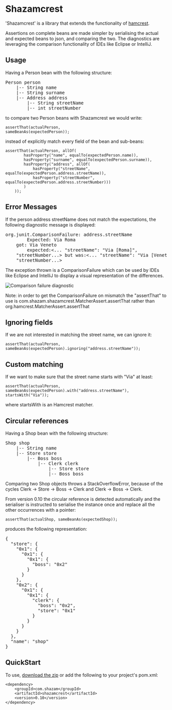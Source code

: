 Shazamcrest
===========

'Shazamcrest' is a library that extends the functionality of [hamcrest](http://hamcrest.org/).

Assertions on complete beans are made simpler by serialising the actual and expected beans to json, and comparing
  the two. The diagnostics are leveraging the comparison functionality of IDEs like Eclipse or IntelliJ.


Usage
-----

Having a Person bean with the following structure:

<pre>Person person
    |-- String name
    |-- String surname
    |-- Address address
        |-- String streetName
        |-- int streetNumber</pre>

to compare two Person beans with Shazamcrest we would write:

<code>assertThat(actualPerson, sameBeanAs(expectedPerson));</code>

instead of explicitly match every field of the bean and sub-beans:

<pre><code>assertThat(actualPerson, allOf(
        hasProperty("name", equalTo(expectedPerson.name)),
        hasProperty("surname", equalTo(expectedPerson.surname)),
        hasProperty("address", allOf(
            hasProperty("streetName", equalTo(expectedPerson.address.streetName)),
            hasProperty("streetNumber", equalTo(expectedPerson.address.streetNumber)))
        )
    ));</code></pre>


Error Messages
-----

If the person address streetName does not match the expectations, the following diagnostic message is displayed:

<pre>org.junit.ComparisonFailure: address.streetName
        Expected: Via Roma
    got: Via Veneto
        expected:&lt;... "streetName": "Via [Roma]",
    "streetNumber...&gt; but was:&lt;... "streetName": "Via [Veneto]",
    "streetNumber...&gt;</pre>

The exception thrown is a ComparisonFailure which can be used by IDEs like Eclipse and IntelliJ to display a visual representation of the differences.

![Comparison failure diagnostic](http://tech.shazam.com/wp-content/uploads/2013/08/Screenshot.png)

Note: in order to get the ComparisonFailure on mismatch the "assertThat" to use is com.shazam.shazamcrest.MatcherAssert.assertThat 
rather than org.hamcrest.MatcherAssert.assertThat


Ignoring fields
-----

If we are not interested in matching the street name, we can ignore it:

<code>assertThat(actualPerson, sameBeanAs(expectedPerson).ignoring("address.streetName"));</code>


Custom matching
-----

If we want to make sure that the street name starts with "Via" at least:

<code>assertThat(actualPerson, sameBeanAs(expectedPerson).with("address.streetName"), startsWith("Via"));</code>

where startsWith is an Hamcrest matcher.


Circular references
-----

Having a Shop bean with the following structure:

<pre>Shop shop
	|-- String name
    |-- Store store
        |-- Boss boss
            |-- Clerk clerk
                |-- Store store
                |-- Boss boss</pre>
        
Comparing two Shop objects throws a StackOverflowError, because of the cycles Clerk -> Store -> Boss -> Clerk and Clerk -> Boss -> Clerk.

From version 0.10 the circular reference is detected automatically and the serialiser is instructed to serialise the instance once and replace all the other occurrences with a pointer:

<code>assertThat(actualShop, sameBeanAs(expectedShop));</code>

produces the following representation:

<pre>{
  "store": {
    "0x1": {
      "0x1": {
        "0x1": {
          "boss": "0x2"
        }
      }
    },
    "0x2": {
      "0x1": {
        "0x1": {
          "clerk": {
            "boss": "0x2",
            "store": "0x1"
          }
        }
      }
    }
  },
  "name": "shop"
}</pre>


QuickStart
-----

To use, [download the zip](https://github.com/shazam/shazamcrest/archive/master.zip) or add the following to your project's pom.xml:
 
    <dependency>
        <groupId>com.shazam</groupId>
        <artifactId>shazamcrest</artifactId>
        <version>0.10</version>
    </dependency>
